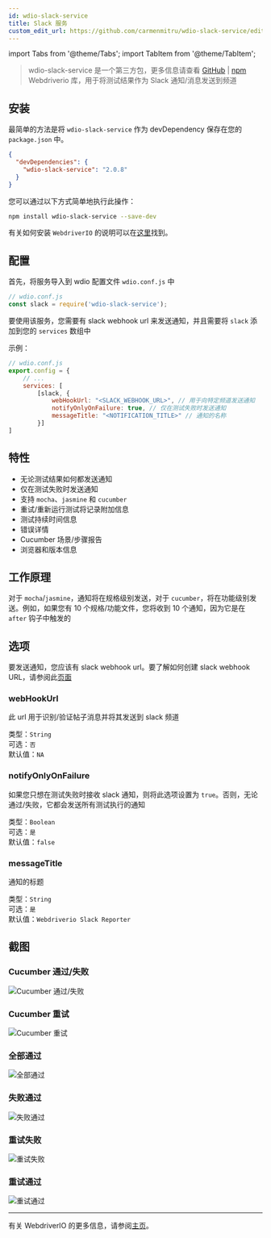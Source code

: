 ```yaml
---
id: wdio-slack-service
title: Slack 服务
custom_edit_url: https://github.com/carmenmitru/wdio-slack-service/edit/master/README.md
---
```


import Tabs from '@theme/Tabs';
import TabItem from '@theme/TabItem';

> wdio-slack-service 是一个第三方包，更多信息请查看 [GitHub](https://github.com/carmenmitru/wdio-slack-service) | [npm](https://www.npmjs.com/package/wdio-slack-service)
Webdriverio 库，用于将测试结果作为 Slack 通知/消息发送到频道

## 安装

最简单的方法是将 `wdio-slack-service` 作为 devDependency 保存在您的 `package.json` 中。

```json
{
  "devDependencies": {
    "wdio-slack-service": "2.0.8"
  }
}
```

您可以通过以下方式简单地执行此操作：

```bash
npm install wdio-slack-service --save-dev
```

有关如何安装 `WebdriverIO` 的说明可以在[这里](https://webdriver.io/docs/gettingstarted.html)找到。

## 配置

首先，将服务导入到 wdio 配置文件 `wdio.conf.js` 中

```js
// wdio.conf.js
const slack = require('wdio-slack-service');
```

要使用该服务，您需要有 slack webhook url 来发送通知，并且需要将 `slack` 添加到您的 `services` 数组中

示例：

```js
// wdio.conf.js
export.config = {
    // ...
    services: [
        [slack, {
            webHookUrl: "<SLACK_WEBHOOK_URL>", // 用于向特定频道发送通知
            notifyOnlyOnFailure: true, // 仅在测试失败时发送通知
            messageTitle: "<NOTIFICATION_TITLE>" // 通知的名称
        }]
]
```
## 特性

- 无论测试结果如何都发送通知
- 仅在测试失败时发送通知
- 支持 `mocha`、`jasmine` 和 `cucumber`
- 重试/重新运行测试将记录附加信息
- 测试持续时间信息
- 错误详情
- Cucumber 场景/步骤报告
- 浏览器和版本信息

## 工作原理
对于 `mocha`/`jasmine`，通知将在规格级别发送，对于 `cucumber`，将在功能级别发送。例如，如果您有 10 个规格/功能文件，您将收到 10 个通知，因为它是在 `after` 钩子中触发的

## 选项

要发送通知，您应该有 slack webhook url。要了解如何创建 slack webhook URL，请参阅此[页面](https://api.slack.com/messaging/webhooks)

### webHookUrl

此 url 用于识别/验证帖子消息并将其发送到 slack 频道

类型：`String` <br/>
可选：`否` <br/>
默认值：`NA`

### notifyOnlyOnFailure

如果您只想在测试失败时接收 slack 通知，则将此选项设置为 `true`。否则，无论通过/失败，它都会发送所有测试执行的通知

类型：`Boolean` <br/>
可选：`是` <br/>
默认值：`false`

### messageTitle

通知的标题

类型：`String` <br/>
可选：`是` <br/>
默认值：`Webdriverio Slack Reporter`

## 截图

### Cucumber 通过/失败

![Cucumber 通过/失败](https://github.com/carmenmitru/wdio-slack-service/blob/master//assets/Cucumber.PNG)

### Cucumber 重试

![Cucumber 重试](https://github.com/carmenmitru/wdio-slack-service/blob/master//assets/Cucumberretry.PNG)

### 全部通过

![全部通过](https://github.com/carmenmitru/wdio-slack-service/blob/master//assets/allpass.PNG)

### 失败通过

![失败通过](https://github.com/carmenmitru/wdio-slack-service/blob/master//assets/failpass.PNG)

### 重试失败

![重试失败](https://github.com/carmenmitru/wdio-slack-service/blob/master//assets/retryfail.PNG)

### 重试通过

![重试通过](https://github.com/carmenmitru/wdio-slack-service/blob/master//assets/retrypassed.PNG)

---

有关 WebdriverIO 的更多信息，请参阅[主页](https://webdriver.io)。